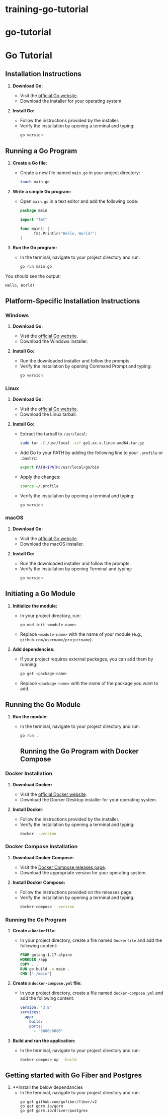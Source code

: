 # training-go-tutorial
# go-tutorial


# Go Tutorial

## Installation Instructions

1. **Download Go:**
    - Visit the [official Go website](https://golang.org/dl/).
    - Download the installer for your operating system.

2. **Install Go:**
    - Follow the instructions provided by the installer.
    - Verify the installation by opening a terminal and typing:
      ```sh
      go version
      ```

## Running a Go Program

1. **Create a Go file:**
    - Create a new file named `main.go` in your project directory:
      ```sh
      touch main.go
      ```

2. **Write a simple Go program:**
    - Open `main.go` in a text editor and add the following code:
      ```go
      package main

      import "fmt"

      func main() {
            fmt.Println("Hello, World!")
      }
      ```

3. **Run the Go program:**
    - In the terminal, navigate to your project directory and run:
      ```sh
      go run main.go
      ```

You should see the output:
```
Hello, World!
```

## Platform-Specific Installation Instructions

### Windows

1. **Download Go:**
    - Visit the [official Go website](https://golang.org/dl/).
    - Download the Windows installer.

2. **Install Go:**
    - Run the downloaded installer and follow the prompts.
    - Verify the installation by opening Command Prompt and typing:
      ```sh
      go version
      ```

### Linux

1. **Download Go:**
    - Visit the [official Go website](https://golang.org/dl/).
    - Download the Linux tarball.

2. **Install Go:**
    - Extract the tarball to `/usr/local`:
      ```sh
      sudo tar -C /usr/local -xzf go1.xx.x.linux-amd64.tar.gz
      ```
    - Add Go to your PATH by adding the following line to your `.profile` or `.bashrc`:
      ```sh
      export PATH=$PATH:/usr/local/go/bin
      ```
    - Apply the changes:
      ```sh
      source ~/.profile
      ```
    - Verify the installation by opening a terminal and typing:
      ```sh
      go version
      ```

### macOS

1. **Download Go:**
    - Visit the [official Go website](https://golang.org/dl/).
    - Download the macOS installer.

2. **Install Go:**
    - Run the downloaded installer and follow the prompts.
    - Verify the installation by opening Terminal and typing:
      ```sh
      go version
      ```
## Initiating a Go Module

1. **Initialize the module:**
    - In your project directory, run:
        ```sh
        go mod init <module-name>
        ```
    - Replace `<module-name>` with the name of your module (e.g., `github.com/username/projectname`).

2. **Add dependencies:**
    - If your project requires external packages, you can add them by running:
        ```sh
        go get <package-name>
        ```
    - Replace `<package-name>` with the name of the package you want to add.

## Running the Go Module

1. **Run the module:**
    - In the terminal, navigate to your project directory and run:
        ```sh
        go run .
        ```


        ## Running the Go Program with Docker Compose

### Docker Installation

1. **Download Docker:**
    - Visit the [official Docker website](https://www.docker.com/products/docker-desktop).
    - Download the Docker Desktop installer for your operating system.

2. **Install Docker:**
    - Follow the instructions provided by the installer.
    - Verify the installation by opening a terminal and typing:
      ```sh
      docker --version
      ```

### Docker Compose Installation

1. **Download Docker Compose:**
    - Visit the [Docker Compose releases page](https://github.com/docker/compose/releases).
    - Download the appropriate version for your operating system.

2. **Install Docker Compose:**
    - Follow the instructions provided on the releases page.
    - Verify the installation by opening a terminal and typing:
      ```sh
      docker-compose --version
      ```

### Running the Go Program

1. **Create a `Dockerfile`:**
    - In your project directory, create a file named `Dockerfile` and add the following content:
      ```Dockerfile
      FROM golang:1.17-alpine
      WORKDIR /app
      COPY . .
      RUN go build -o main .
      CMD ["./main"]
      ```

2. **Create a `docker-compose.yml` file:**
    - In your project directory, create a file named `docker-compose.yml` and add the following content:
      ```yaml
      version: '3.8'
      services:
        app:
          build: .
          ports:
            - "8080:8080"
      ```

3. **Build and run the application:**
    - In the terminal, navigate to your project directory and run:
      ```sh
      docker-compose up --build
      ```

## Getting started with Go Fiber and Postgres

1. **Install the below dependancies
    - In the terminal, navigate to your project directory and run:
      ```
      go get github.com/gofiber/fiber/v2
      go get gorm.io/gorm
      go get gorm.io/driver/postgres
      ```

